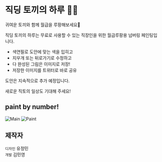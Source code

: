 # 직딩 토끼의 하루 🐰🥕

 
귀여운 토끼와 함께 월급을 루팡해보세요🐰

직딩 토끼의 하루는 무료로 사용할 수 있는 직장인을 위한 월급루팡용 넘버링 페인팅입니다.

- 색연필로 도안에 맞는 색을 입히고
- 지우개 또는 뒤로가기로 수정하고
- 다 완성된 그림은 이미지로 저장!
- 저장한 이미지를 트위터로 바로 공유

도안은 지속적으로 추가 예정입니다.

새로운 직토의 일상도 기대해 주세요!


## paint by number!

![Main](https://user-images.githubusercontent.com/104131962/230707474-baa704ac-fb73-47d4-9d12-25c5fece211f.png)
![Paint](https://user-images.githubusercontent.com/104131962/230707476-028c7ad5-b831-48f2-a63f-c3153a0f5d2d.png)


## 제작자

`디자인` 유정민 <br />
`개발` 김민영
